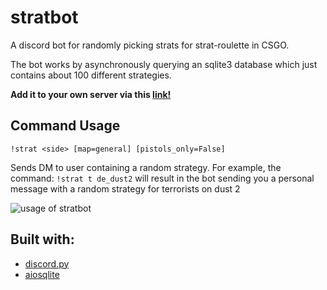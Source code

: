# stratbot
A discord bot for randomly picking strats for strat-roulette in CSGO.

The bot works by asynchronously querying an sqlite3 database which just contains about 100 different strategies.

**Add it to your own server via this [link!](https://discord.com/api/oauth2/authorize?client_id=721182707421544530&permissions=80896&scope=bot)**

## Command Usage
```!strat <side> [map=general] [pistols_only=False]```

Sends DM to user containing a random strategy.  For example, the command: ```!strat t de_dust2``` will result in the bot sending you a personal message with a random strategy for terrorists on dust 2

![usage of stratbot](./img/stratbotGif.gif)



## Built with:
* [discord.py](https://github.com/Rapptz/discord.py)
* [aiosqlite](https://aiosqlite.omnilib.dev/en/latest/#)
